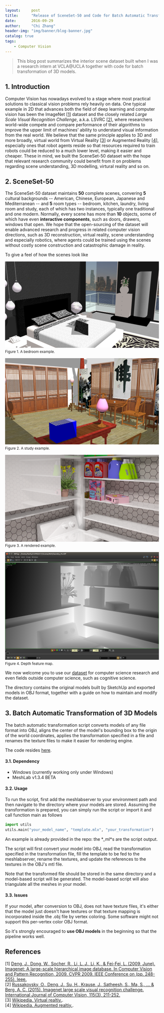 ```yaml
---
layout:     post
title:      "Release of SceneSet-50 and Code for Batch Automatic Transformation of 3D Models"
date:       2016-09-29
author:     "Chi Zhang"
header-img: "img/banner/blog-banner.jpg" 
catalog: true
tags: 
    - Computer Vision
---
```


> This blog post summarizes the interior scene dataset built when I was a research intern at VCLA@UCLA together with code for batch transformation of 3D models.

## 1. Introduction

Computer Vision has nowadays evolved to a stage where most practical solutions to classical vision problems rely heavily on data. One typical example in 2D that advances both the field of deep learning and computer vision has been the ImageNet [[1](#ref1)] dataset and the closely related *Large Scale Visual Recognition Challenge*, a.k.a. LSVRC [[2](#ref2)], where researchers world-wide compete and compare performance of their algorithms to improve the upper limit of machines' ability to understand visual information from the real world. We believe that the same principle applies to 3D and more broadly, virtual world from Virtual Reality [[3](#ref3)] or Augmented Reality [[4](#ref4)], especially ones that robot agents reside so that resources required to train robots could be reduced to a much lower level, making it easier and cheaper. These in mind, we built the SceneSet-50 dataset with the hope that relevant research community could benefit from it on problems regarding scene understanding, 3D modelling, virtural reality and so on.

## 2. SceneSet-50

The SceneSet-50 dataset maintains **50** complete scenes, convering **5** cultural backgrounds -- American, Chinese, European, Japanese and Mediterranean -- and **5** room types -- bedroom, kitchen, laundry, living room and study, each of which has two instances, typically one traditional and one modern. Normally, every scene has more than **10** objects, some of which have even **interactive components**, such as doors, drawers, windows that open. We hope that the open-sourcing of the dataset will enable advanced research and progress in related computer vision directions, such as 3D reconstruction, virtual reality, scene understanding and especially robotics, where agents could be trained using the scenes without costly scene construction and catastrophic damage in reality.

To give a feel of how the scenes look like

![Bedroom](/img/in-post/SceneSet-50/Bedroom.jpg)
<small class="img-hint">Figure 1. A bedroom example.</small>

![Study](/img/in-post/SceneSet-50/Study.jpg)
<small class="img-hint">Figure 2. A study example.</small>

![Render](/img/in-post/SceneSet-50/Render.png)
<small class="img-hint">Figure 3. A rendered example.</small>

![Depth](/img/in-post/SceneSet-50/Depth.png)
<small class="img-hint">Figure 4. Depth feature map.</small>

We now welcome you to use our [dataset](https://drive.google.com/open?id=0B5TAsUHD4ncdVDUteEJsLVFUcm8) for computer science research and even fields outside computer science, such as cognitive science.

The directory contains the original models built by SketchUp and exported models in OBJ format, together with a guide on how to maintain and modify the dataset.

## 3. Batch Automatic Transformation of 3D Models

The batch automatic transformation script converts models of any file format into OBJ, aligns the center of the model's bounding box to the origin of the world coordinates, applies the transformation specified in a file and renames the texture files to make it easier for rendering engine.

The code resides [here](/attach/Auto3D-master.zip).

#### 3.1. Dependency

* Windows (currently working only under Windows)
* MeshLab v1.3.4 BETA

#### 3.2. Usage

To run the script, first add the meshlabserver to your environment path and then navigate to the directory where your models are stored. Assuming the transformation is prepared, you can simply run the script or import it and call function main as follows

```python
import utils
utils.main("your_model_name", "template.mlx", "your_transformation")
```

An example is already provided in the repo: the \*_ml\*s are the script output.

The script will first convert your model into OBJ, read the transformation specified in the transformation file, fill the template to be fed to the meshlabserver, rename the textures, and update the references to the textures in the OBJ's mtl file.

Note that the transformed file should be stored in the same directory and a model-based script will be generated. The model-based script will also triangulate all the meshes in your model.

#### 3.3. Issues

If your model, after conversion to OBJ, does not have texture files, it's either that the model just doesn't have textures or that texture mapping is incorporated inside the .obj file by vertex coloring. Some software might not support this per-vertex color OBJ format.

So it's strongly encouraged to **use OBJ models** in the beginning so that the pipeline works well.

## References

[1] <a id="ref1">[Deng, J., Dong, W., Socher, R., Li, L. J., Li, K., & Fei-Fei, L. (2009, June). Imagenet: A large-scale hierarchical image database. In Computer Vision and Pattern Recognition, 2009. CVPR 2009. IEEE Conference on (pp. 248-255). Ieee.](http://www.image-net.org/papers/imagenet_cvpr09.pdf)</a>  
[2] <a id="ref2">[Russakovsky, O., Deng, J., Su, H., Krause, J., Satheesh, S., Ma, S., ... & Berg, A. C. (2015). Imagenet large scale visual recognition challenge. International Journal of Computer Vision, 115(3), 211-252.](https://arxiv.org/pdf/1409.0575.pdf)</a>  
[3] <a id="ref3">[Wikipedia. Virtual realtiy.](https://en.wikipedia.org/wiki/Virtual_reality).</a>  
[4] <a id="ref4">[Wikipedia. Augmented realtiy.](https://en.wikipedia.org/wiki/Augmented_reality).</a>  
